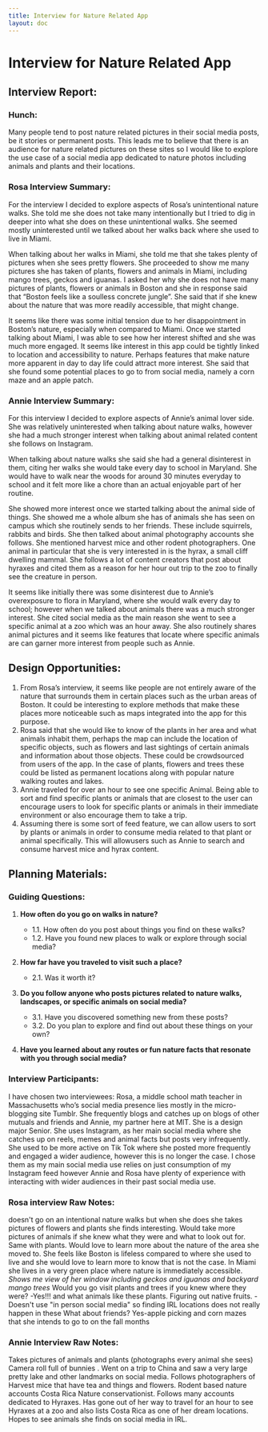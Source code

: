 ```yaml
---
title: Interview for Nature Related App
layout: doc
---
```


# Interview for Nature Related App

## Interview Report:

### Hunch: 

Many people tend to post nature related pictures in their social media posts, be it stories or permanent posts. This leads me to believe that there is an audience for nature related pictures on these sites so I would like to explore the use case of a social media app dedicated to nature photos including animals and plants and their locations. 


### Rosa Interview Summary:

For the interview I decided to explore aspects of Rosa’s unintentional nature walks. She told me she does not take many intentionally but I tried to dig in deeper into what she does on these unintentional walks. She seemed mostly uninterested until we talked about her walks back where she used to live in Miami. 

When talking about her walks in Miami, she told me that she takes plenty of pictures when she sees pretty flowers. She proceeded to show me many pictures she has taken of plants, flowers and animals in Miami, including mango trees,  geckos and iguanas. I asked her why she does not have many pictures of plants, flowers or animals in Boston and she in response said that “Boston feels like a soulless concrete jungle”. She said that if she knew about the nature that was more readily accessible, that might change. 

It seems like there was some initial tension due to her disappointment in Boston’s nature, especially when compared to Miami. Once we started talking about Miami, I was able to see how her interest shifted and she was much more engaged. It seems like interest in this app could be tightly linked to location and accessibility to nature. Perhaps features that make nature more apparent in day to day life could attract more interest. She said that she found some potential places to go to from social media, namely a corn maze and an apple patch. 

### Annie Interview Summary:

For this interview I decided to explore aspects of Annie’s animal lover side. She was relatively uninterested when talking about nature walks, however she had a much stronger interest when talking about animal related content she follows on Instagram. 

When talking about nature walks she said she had a general disinterest in them, citing her walks she would take every day to school in Maryland. She would have to walk near the woods for around 30 minutes everyday to school and it felt more like a chore than an actual enjoyable part of her routine. 

She showed more interest once we started talking about the animal side of things. She showed me a whole album she has of animals she has seen on campus which she routinely sends to her friends. These include squirrels, rabbits and birds. She then talked about animal photography accounts she follows. She mentioned harvest mice and other rodent photographers. One animal in particular that she is very interested in is the hyrax, a small cliff dwelling mammal. She follows a lot of content creators that post about hyraxes and cited them as a reason for her hour out trip to the zoo to finally see the creature in person. 

It seems like initially there was some disinterest due to Annie’s overexposure to flora in Maryland, where she would walk every day to school; however when we talked about animals there was a much stronger interest. She cited social media as the main reason she went to see a specific animal at a zoo which was an hour away. She also routinely shares animal pictures and it seems like features that locate where specific animals are can garner more interest from people such as Annie. 

## Design Opportunities:

1. From Rosa’s interview, it seems like people are not entirely aware of the nature that surrounds them in certain places such as the urban areas of Boston. It could be interesting to explore methods that make these places more noticeable such as maps integrated into the app for this purpose.
2. Rosa said that she would like to know of the plants in her area and what animals inhabit them, perhaps the map can include the location of specific objects, such as flowers and last sightings of certain animals and information about those objects. These could be crowdsourced from users of the app. In the case of plants, flowers and trees these could be listed as permanent locations along with popular nature walking routes and lakes. 
3. Annie traveled for over an hour to see one specific Animal. Being able to sort and find specific plants or animals that are closest to the user can encourage users to look for specific plants or animals in their immediate environment or also encourage them to take a trip. 
4. Assuming there is some sort of feed feature, we can allow users to sort by plants or animals in order to consume media related to that plant or animal specifically. This will allowusers such as  Annie to search and consume harvest mice and hyrax content.




## Planning Materials: ##


### **Guiding Questions:**

1. **How often do you go on walks in nature?**
   - 1.1. How often do you post about things you find on these walks?
   - 1.2. Have you found new places to walk or explore through social media?

2. **How far have you traveled to visit such a place?**
   - 2.1. Was it worth it?

3. **Do you follow anyone who posts pictures related to nature walks, landscapes, or specific animals on social media?**
   - 3.1. Have you discovered something new from these posts?
   - 3.2. Do you plan to explore and find out about these things on your own?

4. **Have you learned about any routes or fun nature facts that resonate with you through social media?**


### Interview Participants: 

I have chosen two interviewees: Rosa, a middle school math teacher in Massachusetts who’s social media presence lies mostly in the micro-blogging site Tumblr. She frequently blogs and catches up on blogs of other mutuals and friends and Annie, my partner here at MIT. She is a design major Senior. She uses Instagram, as her main social media where she catches up on reels, memes and animal facts but posts very infrequently. She used to be more active on Tik Tok where she posted more frequently and engaged a wider audience, however this is no longer the case. I chose them as my main social media use relies on just consumption of my Instagram feed however Annie and Rosa have plenty of experience with interacting with wider audiences in their past social media use. 


### Rosa interview Raw Notes: 
doesn't go on an intentional nature walks
but when she does she takes pictures of flowers and plants she finds interesting. Would take more pictures of animals if she knew what they were and what to look out for. Same with plants. Would love to learn more about the nature of the area she moved to. She feels like Boston is lifeless compared to where she used to live and she would love to learn more to know that is not the case. In Miami she lives in a very green place where nature is immediately accessible. *Shows me view of her window including geckos and iguanas and backyard mango trees*
Would you go visit plants and trees if you knew where they were? 
-Yes!!! and what animals like these plants.
Figuring out native fruits. - Doesn't use "in person social media" so finding IRL locations does not really happen in these
What about friends?
Yes-apple picking and corn mazes that she intends to go to on the fall months


### Annie Interview Raw Notes:
Takes pictures of animals and plants (photographs every animal she sees) Camera roll full of bunnies .
Went on a trip to China and saw a very large pretty lake and other landmarks on social media.
Follows photographers of Harvest mice that have tea and things and flowers. Rodent based nature accounts Costa Rica Nature conservationist. Follows many accounts dedicated to Hyraxes.
Has gone out of her way to travel for an hour to see Hyraxes at a zoo and also lists Costa Rica as one of her dream locations. Hopes to see animals she finds on social media in IRL. 


